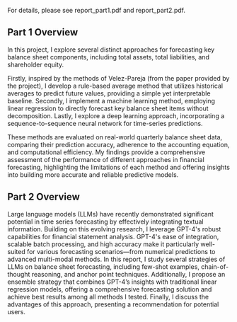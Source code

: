For details, please see report_part1.pdf and report_part2.pdf.

## Part 1 Overview
In this project, I explore several distinct approaches for forecasting key balance sheet components, including total assets, total liabilities, and shareholder equity.

Firstly, inspired by the methods of Velez-Pareja (from the paper provided by the project), I develop a rule-based average method that utilizes historical averages to predict future values, providing a simple yet interpretable baseline. Secondly, I implement a machine learning method, employing linear regression to directly forecast key balance sheet items without decomposition. Lastly, I explore a deep learning approach, incorporating a sequence-to-sequence neural network for time-series predictions.  

These methods are evaluated on real-world quarterly balance sheet data, comparing their prediction accuracy, adherence to the accounting equation, and computational efficiency. My findings provide a comprehensive assessment of the performance of different approaches in financial forecasting, highlighting the limitations of each method and offering insights into building more accurate and reliable predictive models.

## Part 2 Overview
Large language models (LLMs) have recently demonstrated significant potential in time series forecasting by effectively integrating textual information. Building on this evolving research, I leverage GPT-4's robust capabilities for financial statement analysis. GPT-4's ease of integration, scalable batch processing, and high accuracy make it particularly well-suited for various forecasting scenarios—from numerical predictions to advanced multi-modal methods. In this report, I study several strategies of LLMs on balance sheet forecasting, including few-shot examples, chain-of-thought reasoning, and anchor point techniques. Additionally, I propose an ensemble strategy that combines GPT-4’s insights with traditional linear regression models, offering a comprehensive forecasting solution and achieve best results among all methods I tested. Finally, I discuss the advantages of this approach, presenting a recommendation for potential users.
